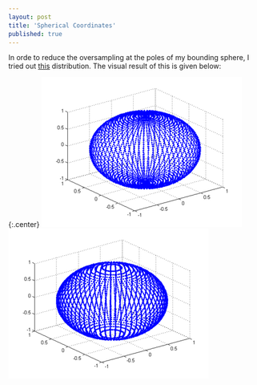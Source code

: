```yaml
---
layout: post
title: 'Spherical Coordinates'
published: true
---
```


In orde to reduce the oversampling at the poles of my bounding sphere, I tried out [this](http://mathproofs.blogspot.com/2005/04/uniform-random-distribution-on-sphere.html) distribution. The visual result of this is given below:

{:.center}
![Non-uniform](/uploads/2010/10/100308b.png)
![Uniform](/uploads/2010/10/100308a.png)